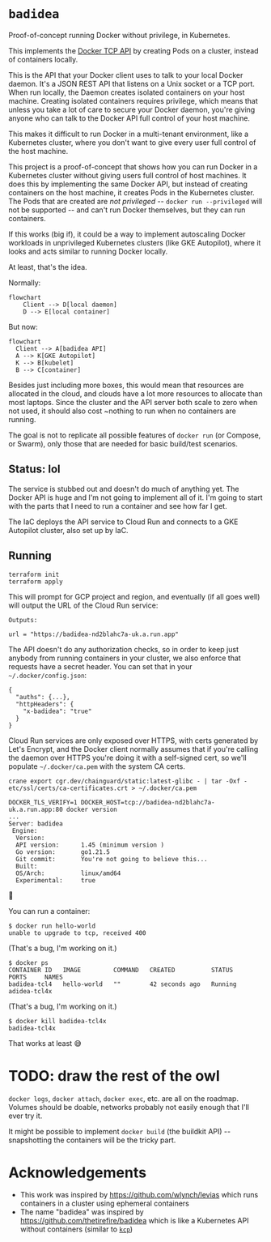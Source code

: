 # `badidea`

Proof-of-concept running Docker without privilege, in Kubernetes.

This implements the [Docker TCP API](https://docs.docker.com/engine/api/v1.44/) by creating Pods on a cluster, instead of containers locally.

This is the API that your Docker client uses to talk to your local Docker daemon. It's a JSON REST API that listens on a Unix socket or a TCP port. When run locally, the Daemon creates isolated containers on your host machine. Creating isolated containers requires privilege, which means that unless you take a lot of care to secure your Docker daemon, you're giving anyone who can talk to the Docker API full control of your host machine.

This makes it difficult to run Docker in a multi-tenant environment, like a Kubernetes cluster, where you don't want to give every user full control of the host machine.

This project is a proof-of-concept that shows how you can run Docker in a Kubernetes cluster without giving users full control of host machines. It does this by implementing the same Docker API, but instead of creating containers on the host machine, it creates Pods in the Kubernetes cluster. The Pods that are created are _not privileged_ -- `docker run --privileged` will not be supported -- and can't run Docker themselves, but they can run containers.

If this works (big if), it could be a way to implement autoscaling Docker workloads in unprivileged Kubernetes clusters (like GKE Autopilot), where it looks and acts similar to running Docker locally.

At least, that's the idea.

Normally:

```mermaid
flowchart
    Client --> D[local daemon]
    D --> E[local container]
```

But now:

```mermaid
flowchart
  Client --> A[badidea API]
  A --> K[GKE Autopilot]
  K --> B[kubelet]
  B --> C[container]
```

Besides just including more boxes, this would mean that resources are allocated in the cloud, and clouds have a lot more resources to allocate than most laptops. Since the cluster and the API server both scale to zero when not used, it should also cost ~nothing to run when no containers are running.

The goal is not to replicate all possible features of `docker run` (or Compose, or Swarm), only those that are needed for basic build/test scenarios.

## Status: lol

The service is stubbed out and doesn't do much of anything yet. The Docker API is huge and I'm not going to implement all of it. I'm going to start with the parts that I need to run a container and see how far I get.

The IaC deploys the API service to Cloud Run and connects to a GKE Autopilot cluster, also set up by IaC.

## Running

```
terraform init
terraform apply
```

This will prompt for GCP project and region, and eventually (if all goes well) will output the URL of the Cloud Run service:

```
Outputs:

url = "https://badidea-nd2blahc7a-uk.a.run.app"
```

The API doesn't do any authorization checks, so in order to keep just anybody from running containers in your cluster, we also enforce that requests have a secret header. You can set that in your `~/.docker/config.json`:

```
{
  "auths": {...},
  "httpHeaders": {
    "x-badidea": "true"
  }
}
```

Cloud Run services are only exposed over HTTPS, with certs generated by Let's Encrypt, and the Docker client normally assumes that if you're calling the daemon over HTTPS you're doing it with a self-signed cert, so we'll populate `~/.docker/ca.pem` with the system CA certs.

```
crane export cgr.dev/chainguard/static:latest-glibc - | tar -Oxf - etc/ssl/certs/ca-certificates.crt > ~/.docker/ca.pem
```

```
DOCKER_TLS_VERIFY=1 DOCKER_HOST=tcp://badidea-nd2blahc7a-uk.a.run.app:80 docker version
...
Server: badidea
 Engine:
  Version:
  API version:      1.45 (minimum version )
  Go version:       go1.21.5
  Git commit:       You're not going to believe this...
  Built:
  OS/Arch:          linux/amd64
  Experimental:     true
```

🎉

You can run a container:

```
$ docker run hello-world
unable to upgrade to tcp, received 400
```

(That's a bug, I'm working on it.)

```
$ docker ps
CONTAINER ID   IMAGE         COMMAND   CREATED          STATUS    PORTS     NAMES
badidea-tcl4   hello-world   ""        42 seconds ago   Running             adidea-tcl4x
```

(That's a bug, I'm working on it.)

```
$ docker kill badidea-tcl4x
badidea-tcl4x
```

That works at least 😅

# TODO: draw the rest of the owl

`docker logs`, `docker attach`, `docker exec`, etc. are all on the roadmap. Volumes should be doable, networks probably not easily enough that I'll ever try it.

It might be possible to implement `docker build` (the buildkit API) -- snapshotting the containers will be the tricky part.

# Acknowledgements

- This work was inspired by https://github.com/wlynch/levias which runs containers in a cluster using ephemeral containers
- The name "badidea" was inspired by https://github.com/thetirefire/badidea which is like a Kubernetes API without containers (similar to [`kcp`](https://github.com/kcp-dev/kcp))


